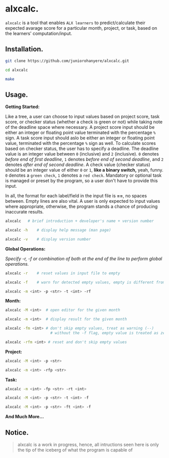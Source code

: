 # alxcalc.

`alxcalc` is a tool that enables `ALX learners` to predict/calculate their expected avarage score for a particular month, project, or task, based on the learners' computation/input.

## Installation.

```bash
git clone https://github.com/juniorohanyere/alxcalc.git
```
```bash
cd alxcalc
```
```bash
make
```

## Usage.

**Getting Started:**

Like a tree, a user can choose to input values based on project score, task score, or checker status (whether a check is green or not) while taking note of the deadline space where necessary.
A project score input should be either an integer or floating point value terminated with the percentage `%` sign.
A task score input should aslo be either an integer or floating point value, terminated with the percentage `%` sign as well.
To calculate scores based on checker status, the user has to specify a deadline. The deadline value is an integer value between `0` (inclusive) and `2` (inclusive). `0` denotes *before end of first deadline*, `1` denotes *before end of second deadline*, and `2` denotes *after end of second deadline*.
A check value (checker status) should be an integer value of either `0` or `1`, **like a binary switch,** yeah, funny. `0` denotes a `green check`, `1` denotes a `red check`.
Mandatory or optional task is managed or preset by the program, so a user don't have to provide this input.

In all, the format for each label/field in the input file is **<label>==<value>**, no spaces between. Empty lines are also vital. A user is only expected to input values where appropriate, otherwise, the program stands a chance of producing inaccurate results.


```bash
alxcalc   # brief introduction + developer's name + version number
```
```bash
alxcalc -h    # display help message (man page)
```
```bash
alxcalc -v    # display version number
```

**Global Operations:**

*Specify -r, -f or combination of both at the end of the line to perform global operations.*

```bash
alxcalc -r    # reset values in input file to empty
```
```bash
alxcalc -f    # warn for detected empty values, empty is different from a zero value
```
```bash
alxcalc -m <int> -p <str> -t <int> -rf
```

**Month:**

```bash
alxcalc -M <int>  # open editor for the given month
```
```bash
alxcalc -m <int>  # display result for the given month
```
```bash
alxcalc -fm <int> # don't skip empty values, treat as warning (--)
                    # without the -f flag, empty value is treated as zero
```
```bash
alxcalc -rfm <int> # reset and don't skip empty values
```

**Project:**

```bash
alxcalc -M <int> -p <str>
```
```bash
alxcalc -m <int> -rfp <str>
```

**Task:**

```bash
alxcalc -m <int> -fp <str> -rt <int>
```
```bash
alxcalc -M <int> -p <str> -t <int> -f
```
```bash
alxcalc -M <int> -p <str> -ft <int> -f
```

**And Much More...**

## Notice.

> alxcalc is a work in progress, hence, all intructions seen here is only the tip of the iceberg of what the program is capable of
